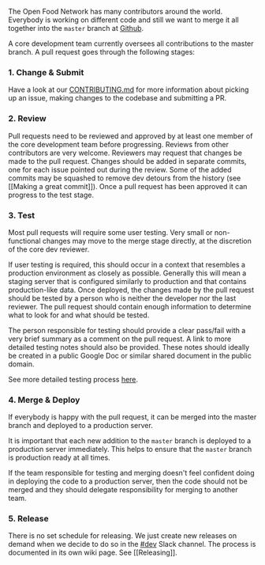 The Open Food Network has many contributors around the world. Everybody is working on different code and still we want to merge it all together into the `master` branch at [Github](https://github.com/openfoodfoundation/openfoodnetwork/).

A core development team currently oversees all contributions to the master branch. A pull request goes through the following stages:

### 1. Change & Submit
Have a look at our [CONTRIBUTING.md](https://github.com/openfoodfoundation/openfoodnetwork/blob/master/CONTRIBUTING.md) for more information about picking up an issue, making changes to the codebase and submitting a PR.

### 2. Review
Pull requests need to be reviewed and approved by at least one member of the core development team before progressing. Reviews from other contributors are very welcome. Reviewers may request that changes be made to the pull request. Changes should be added in separate commits, one for each issue pointed out during the review. Some of the added commits may be squashed to remove dev detours from the history (see [[Making a great commit]]). Once a pull request has been approved it can progress to the test stage.

### 3. Test
Most pull requests will require some user testing. Very small or non-functional changes may move to the merge stage directly, at the discretion of the core dev reviewer.

If user testing is required, this should occur in a context that resembles a production environment as closely as possible. Generally this will mean a staging server that is configured similarly to production and that contains production-like data. Once deployed, the changes made by the pull request should be tested by a person who is neither the developer nor the last reviewer. The pull request should contain enough information to determine what to look for and what should be tested.

The person responsible for testing should provide a clear pass/fail with a very brief summary as a comment on the pull request. A link to more detailed testing notes should also be provided. These notes should ideally be created in a public Google Doc or similar shared document in the public domain.

See more detailed testing process [here](https://github.com/openfoodfoundation/openfoodnetwork/wiki/Testing-process).

### 4. Merge & Deploy
If everybody is happy with the pull request, it can be merged into the master branch and deployed to a production server.

It is important that each new addition to the `master` branch is deployed to a production server immediately. This helps to ensure that the `master` branch is production ready at all times.

If the team responsible for testing and merging doesn't feel confident doing in deploying the code to a production server, then the code should not be merged and they should delegate responsibility for merging to another team.

### 5. Release
There is no set schedule for releasing. We just create new releases on demand when we decide to do so in the [#dev](https://openfoodnetwork.slack.com/messages/C2GQ45KNU) Slack channel. The process is documented in its own wiki page. See [[Releasing]].